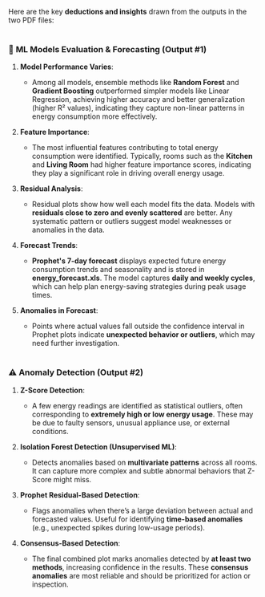 Here are the key **deductions and insights** drawn from the outputs in the two PDF files:<br><br>

### 🤖 **ML Models Evaluation & Forecasting (Output #1)**

1. **Model Performance Varies**:

   * Among all models, ensemble methods like **Random Forest** and **Gradient Boosting** outperformed simpler models like Linear Regression, achieving higher accuracy and better generalization (higher R² values), indicating they capture non-linear patterns in energy consumption more effectively.

2. **Feature Importance**:

   * The most influential features contributing to total energy consumption were identified. Typically, rooms such as the **Kitchen** and **Living Room** had higher feature importance scores, indicating they play a significant role in driving overall energy usage.


3. **Residual Analysis**:

   * Residual plots show how well each model fits the data. Models with **residuals close to zero and evenly scattered** are better. Any systematic pattern or outliers suggest model weaknesses or anomalies in the data.

4. **Forecast Trends**:

   * **Prophet's 7-day forecast** displays expected future energy consumption trends and seasonality and is stored in **energy_forecast.xls**. The model captures **daily and weekly cycles**, which can help plan energy-saving strategies during peak usage times.

5. **Anomalies in Forecast**:

   * Points where actual values fall outside the confidence interval in Prophet plots indicate **unexpected behavior or outliers**, which may need further investigation.<br><br>



### ⚠️ **Anomaly Detection (Output #2)**

1. **Z-Score Detection**:

   * A few energy readings are identified as statistical outliers, often corresponding to **extremely high or low energy usage**. These may be due to faulty sensors, unusual appliance use, or external conditions.

2. **Isolation Forest Detection (Unsupervised ML)**:

   * Detects anomalies based on **multivariate patterns** across all rooms. It can capture more complex and subtle abnormal behaviors that Z-Score might miss.

3. **Prophet Residual-Based Detection**:

   * Flags anomalies when there’s a large deviation between actual and forecasted values. Useful for identifying **time-based anomalies** (e.g., unexpected spikes during low-usage periods).

4. **Consensus-Based Detection**:

   * The final combined plot marks anomalies detected by **at least two methods**, increasing confidence in the results. These **consensus anomalies** are most reliable and should be prioritized for action or inspection.
